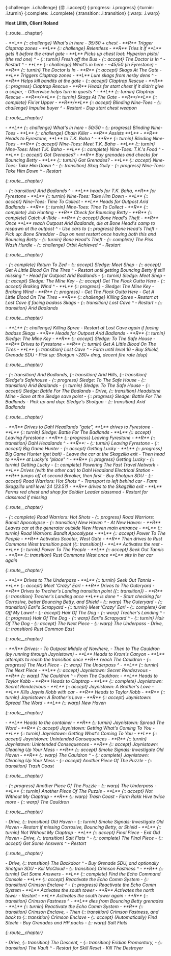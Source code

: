 {:challenge: .i.challenge}
{:accept: .i.accept}
{:progress: .i.progress}
{:turnin: .i.turnin}
{:complete: .i.complete}
{:transition: .i.transition}
{:warp: .i.warp}

**Host Lilith, Client Roland**

{:.route__chapter}
<div>
- **L** <i/>{:: challenge} What's in here - 35/50 + chest
- **R** Trigger Claptrap zones
- **L** <i/>{:: challenge} Relentless
  - **R** Tries it if **L** gets it before the crawl gate
- **L** Picks up chest loot: Hyperion pistol (the red one)
^
- <i/>{:: turnin} Fresh off the Bus
- <i/>{:: accept} The Doctor Is In
^
- Restart
^
- **L** <i/>{:: challenge} What's in here - ~45/50 (in Fyrestone)
- **R** <i/>{:: turnin} The Doctor Is In
- **R** <i/>{:: accept} Skags At The Gate
  - **L** Triggers Claptrap zones
  - **L** Lure skags from nerby dens
^
- **R** Helps kill bandits at the gate
- <i/>{:: accept} Claptrap Rescue
- **R** <i/>{:: progress} Claptrap Rescue
  - **R** Heads for start chest if it didn't give a sniper,
  - Otherwise helps turn in quests
^
- **L** <i/>{:: turnin} Claptrap Rescue
- **R**/**L** <i/>{:: turnin} Skags At The Gate
- **R**/**L** <i/>{:: complete} Fix'er Upper
- **R**/**L** <i/>{:: accept} Blinding Nine-Toes
- <i/>{:: challenge} Impulse buyer
^
- Restart
  - Dup start chest weapon
</div>

{:.route__chapter}
<div>
- **L** <i/>{:: challenge} What's in here - 50/50
- <i/>{:: progress} Blinding Nine-Toes
  - **L** <i/>{:: challenge} Chain Killer
  - **R** Assists **L**
- **R** Heads to Fyrestone, **L** to T.K. Baha
^
- **R** <i/>{:: turnin} Blinding Nine-Toes
- **R** <i/>{:: accept} Nine-Toes: Meet T.K. Baha
- **L** <i/>{:: turnin} Nine-Toes: Meet T.K. Baha
- **L** <i/>{:: complete} Nine-Toes: T.K.'s Food
^
- **L** <i/>{:: accept} Got Grenades?
- **R** Buy grenades and checks for Bouncing Betty
- **L** <i/>{:: turnin} Got Grenades?
- **L** <i/>{:: accept} Nine-Toes: Take Him Down
^
- <i/>{:: transition} Skag Gully
- <i/>{:: progress} Nine-Toes: Take Him Down
^
- Restart
</div>

{:.route__chapter}
<div>
- <i/>{:: transition} Arid Badlands
^
- **L** heads for T.K. Baha, **R** for Fyrestone
- **L** <i/>{:: turnin} Nine-Toes: Take Him Down
- **L** <i/>{:: accept} Nine-Toes: Time To Collect
- **L** Heads for Outpost Arid Badlands
- **R** <i/>{:: turnin} Nine-Toes: Time To Collect
- **R** <i/>{:: complete} Job Hunting
- **R** Check for Bouncing Betty
- **R** <i/>{:: complete} Catch-A-Ride
- **R** <i/>{:: accept} Bone Head's Theft
- **R** Once **L** reach Outpost Arid Badlands, die at Bone Head's camp to respawn at the outpost
^
- Use cars to <i/>{:: progress} Bone Head's Theft
  - Pick up: Bone Shredder
  - Dup on next restart once having both this and Bouncing Betty
- <i/>{:: turnin} Bone Head's Theft
- <i/>{:: complete} The Piss Wash Hurdle
  - <i/>{:: challenge} Orbit Achieved
^
- Restart
</div>

{:.route__chapter}
<div>
- <i/>{:: complete} Return To Zed
- <i/>{:: accept} Sledge: Meet Shep
- <i/>{:: accept} Get A Little Blood On The Tires
^
- Restart until getting Bouncing Betty if still missing
^
- Head for Outpost Arid Badlands
- <i/>{:: turnin} Sledge: Meet Shep
- <i/>{:: accept} Sledge: The Mine Key
- <i/>{:: accept} Get The Flock Outta Here
- <i/>{:: accept} Braking Wind
^
- **L** <i/>{:: progress}
  - Sledge: The Mine Key
  - Braking Wind
- **R** <i/>{:: progress}
  - Get The Flock Outta Here
  - Get A Little Blood On The Tires
  - **R** <i/>{:: challenge} Killing Spree
    - Restart at Lost Cave if facing badass Skags
- <i/>{:: transition} Lost Cave
^
- Restart
- <i/>{:: transition} Arid Badlands
</div>

{:.route__chapter}
<div>
- **L** <i/>{:: challenge} Killing Spree
  - Restart at Lost Cave again if facing badass Skags
- **R** Heads for Outpost Arid Badlands
  - **R** <i/>{:: turnin} Sledge: The Mine Key
  - **R** <i/>{:: accept} Sledge: To The Safe House
- **R** Drives to Fyrestone
  - **R** <i/>{:: turnin} Get A Little Blood On The Tires
- **L** <i/>{:: transition} Lost Cave
^
- Farm until level 16
  - Buy Shield, Grenade SDU
  - Pick up: Shotgun ~280+ dmg, decent fire rate (dup)
</div>

{:.route__chapter}
<div>
- <i/>{:: transition} Arid Badlands, <i/>{:: transition} Arid Hills, <i/>{:: transition} Sledge's Safehouse
  - <i/>{:: progress} Sledge: To The Safe House
- <i/>{:: transition} Arid Badlands
  - <i/>{:: turnin} Sledge: To The Safe House
  - <i/>{:: accept} Sledge: Battle For The Badlands
- Drive, <i/>{:: transition} Headstone Mine
  - Save at the Sledge save point
  - <i/>{:: progress} Sledge: Battle For The Badlands
  - Pick up and dup: Sledge's Shotgun 
- <i/>{:: transition} Arid Badlands
</div>

{:.route__chapter}
<div>
- **R** Drives to Dahl Headlands "gate", **L** drives to Fyrestone
- **L** <i/>{:: turnin} Sledge: Battle For The Badlands
- **L** <i/>{:: accept} Leaving Fyrestone
- **R** <i/>{:: progress} Leaving Fyrestone
- **R** <i/>{:: transition} Dahl Headlands
^
- **R**:
  - <i/>{:: turnin} Leaving Fyrestone
  - <i/>{:: accept} Big Game Hunter
  - <i/>{:: accept} Getting Lucky
- **L** <i/>{:: progress} Big Game Hunter (get bait)
  - Leave the car at the Skagzilla exit
  - Then head to **R** at Lucky's "place"
^
- **R** <i/>{:: progress} Getting Lucky
- <i/>{:: turnin} Getting Lucky
- <i/>{:: complete} Powering The Fast Travel Network
  - **L** Drives (with the other car) to Dahl Headland Electrical Station
  - **R** jumps off at second Breaker, then first
- Buy Shotgun SDU
- <i/>{:: accept} Road Warriors: Hot Shots
^
- Transport to left behind car
- Farm Skagzilla until level 24 (23.5?)
  - **R** drives to the Skagzilla exit
  - **L** Farms red chest and shop for Soldier Leader classmod
- Restart for classmod if missing
</div>

{:.route__chapter}
<div>
- <i/>{:: complete} Road Warriors: Hot Shots
- <i/>{:: progress} Road Warriors: Bandit Apocalypse
- <i/>{:: transition} New Haven
^
- At New Haven:
  - **R** Leaves car at the generator outside New Haven main entrance
  - **L** <i/>{:: turnin} Road Warriors: Bandit Apocalypse
  - **L** <i/>{:: accept} Power To The People
  - **R** Activates Scooter, West Gate
    - **R** Then drives to Rust Commons West transition point (<i/>{:: transition})
  - **L** Activates the rest
  - **L** <i/>{:: turnin} Power To The People
  - **L** <i/>{:: accept} Seek Out Tannis
- **R** <i/>{:: transition} Rust Commons West once **L** sits in her car again
</div>

{:.route__chapter}
<div>
- **L** Drives to The Underpass
  - **L** <i/>{:: turnin} Seek Out Tannis
  - **L** <i/>{:: accept} Meet 'Crazy' Earl
- **R** Drives to The Outeryard
- **R** Drives to Trecher's Landing transition point (<i/>{:: transition})
  - **R** <i/>{:: transition} Trecher's Landing once **L** is done
^
- Start checking for Corrosive, better Bouncing Betty, and Shield
- <i/>{:: warp} The Outeryard
- <i/>{:: transition} Earl's Scrapyard
- <i/>{:: turnin} Meet 'Crazy' Earl
- <i/>{:: complete} Get Off My Lawn!
- <i/>{:: accept} Hair Of The Dog
- <i/>{:: warp} Trecher's Landing
^
- <i/>{:: progress} Hair Of The Dog
- <i/>{:: warp} Earl's Scrapyard
^
- <i/>{:: turnin} Hair Of The Dog
- <i/>{:: accept} The Next Piece
- <i/>{:: warp} The Underpass
- Drive, <i/>{:: transition} Rust Common East
</div>

{:.route__chapter}
<div>
- **R** Drives:
  - To Outpost Middle of Nowhere,
  - Then to The Cauldron (by running through Jaynistown)
- **L** Heads to Krom's Canyon
  - **L** attempts to reach the transition once **R** reach The Cauldron
- <i/>{:: progress} The Next Piece
- <i/>{:: warp} The Underpass
^
- **L** <i/>{:: turnin} The Next Piece
- **L** <i/>{:: accept} Jaynistown: Secret Rendezvous
- **R** <i/>{:: warp} The Cauldron
^
- From The Cauldron:
  - **L** Heads to Taylor Kobb
  - **R** Heads to Claptrap
  - **L** <i/>{:: complete} Jaynistown: Secret Rendezvous
  - **L** <i/>{:: accept} Jaynistown: A Brother's Love
- **L** Kills Jaynis Kobb with car
- **R** Heads to Taylor Kobb
  - **R** <i/>{:: turnin} Jaynistown: A Brother's Love
  - **R** <i/>{:: accept} Jaynistown: Spread The Word
- **L** <i/>{:: warp} New Haven
</div>

{:.route__chapter}
<div>
- **L** Heads to the container
- **R** <i/>{:: turnin} Jaynistown: Spread The Word
- **R** <i/>{:: accept} Jaynistown: Getting What's Coming To You
- **L** <i/>{:: turnin} Jaynistown: Getting What's Coming To You
- **L** <i/>{:: accept} Jaynistown: Unintended Consequences
- **R** <i/>{:: turnin} Jaynistown: Unintended Consequences
- **R** <i/>{:: accept} Jaynistown: Cleaning Up Your Mess
- **R** <i/>{:: accept} Smoke Signals: Investigate Old Haven
- **R** <i/>{:: warp} The Cauldron
^
- <i/>{:: complete} Jaynistown: Cleaning Up Your Mess
- <i/>{:: accept} Another Piece Of The Puzzle
- <i/>{:: transition} Trash Coast
</div>

{:.route__chapter}
<div>
- <i/>{:: progress} Another Piece Of The Puzzle
- <i/>{:: warp} The Underpass
  - **L** <i/>{:: turnin} Another Piece Of The Puzzle
  - **L** <i/>{:: accept} Not Without My Claptrap
  - **R** <i/>{:: warp} Trash Coast
- Farm Rakk Hive twice more
- <i/>{:: warp} The Cauldron
</div>

{:.route__chapter}
<div>
- Drive, <i/>{:: transition} Old Haven
- <i/>{:: turnin} Smoke Signals: Investigate Old Haven
- Restart if missing Corrosive, Bouncing Betty, or Shield
- **L** <i/>{:: turnin} Not Without My Claptrap
- **L** <i/>{:: accept} Final Piece
- Exit Old Haven
- Drive, <i/>{:: transition} Salt Flats
^
- <i/>{:: complete} The Final Piece
- <i/>{:: accept} Get Some Answers
^
- Restart
</div>

{:.route__chapter}
<div>
- Drive, <i/>{:: transition} The Backdoor
^
- Buy Grenade SDU, and optionally Shotgun SDU
- Kill McCloud
- <i/>{:: transition} Crimson Fastness
^
- **R** <i/>{:: turnin} Get Some Answers
- **L** <i/>{:: complete} Find the Echo Command Console
- **L** <i/>{:: accept} Reactivate the Echo Comm System
- <i/>{:: transition} Crimson Enclave
^
- <i/>{:: progress} Reactivate the Echo Comm System
  - **L** Activates the south tower
  - **R** Activates the north tower
  - Restart
  - **L** Activates the south tower again
  - **R** <i/>{:: transition} Crimson Fastness
^
- **L** dies from Bouncing Betty grenades
  - **L** <i/>{:: turnin} Reactivate the Echo Comm System
- **R** <i/>{:: transition} Crimson Enclave,
  - Then <i/>{:: transition} Crimson Fastness, and back to <i/>{:: transition} Crimson Enclave
  - <i/>{:: accept} (Automatically) Find Steele
- Buy Grenades and HP packs
- <i/>{:: warp} Salt Flats
</div>

{:.route__chapter}
<div>
- Drive, <i/>{:: transition} The Descent,
  - <i/>{:: transition} Eridian Promontory,
  - <i/>{:: transition} The Vault
^
- Restart for Skill Reset
- Kill The Destroyer
</div>
